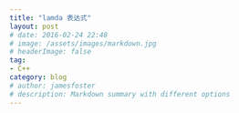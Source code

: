 ```yaml
---
title: "lamda 表达式"
layout: post
# date: 2016-02-24 22:48
# image: /assets/images/markdown.jpg
# headerImage: false
tag:
- C++
category: blog
# author: jamesfoster
# description: Markdown summary with different options
---
```


